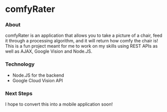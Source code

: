 # comfyRater

### About
comfyRater is an application that allows you to take a picture of a chair, feed it through a processing algorithm, and it will return how comfy the chair is! This is a fun project meant for me to work on my skills using REST APIs as well as AJAX, Google Vision and Node.JS. 
### Technology
* Node.JS for the backend
* Google Cloud Vision API

### Next Steps

I hope to convert this into a mobile application soon! 
